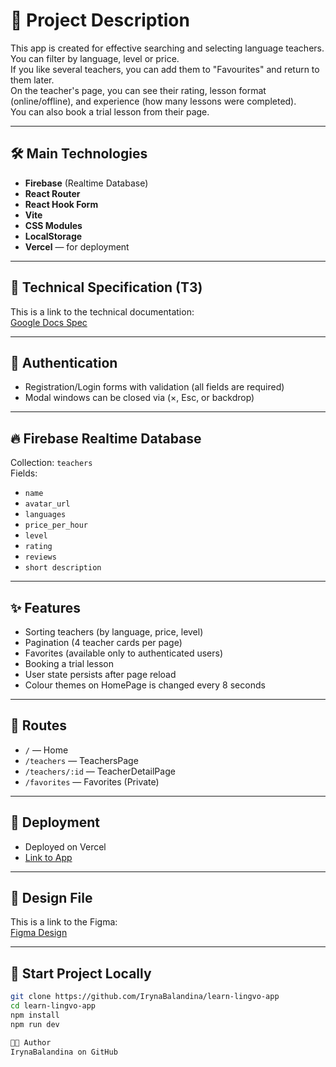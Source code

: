 # 📘 Project Description

This app is created for effective searching and selecting language teachers.  
You can filter by language, level or price.  
If you like several teachers, you can add them to "Favourites" and return to them later.  
On the teacher's page, you can see their rating, lesson format (online/offline), and experience (how many lessons were completed).  
You can also book a trial lesson from their page.

---

## 🛠 Main Technologies

- **Firebase** (Realtime Database)
- **React Router**
- **React Hook Form**
- **Vite**
- **CSS Modules**
- **LocalStorage**
- **Vercel** — for deployment

---

## 📄 Technical Specification (TЗ)

This is a link to the technical documentation:  
[Google Docs Spec](https://docs.google.com/document/d/1ZB_MFgnnJj7t7OXtv5hESSwY6xRgVoACZKzgZczWc3Y/edit?tab=t.0)

---

## 🔐 Authentication

- Registration/Login forms with validation (all fields are required)
- Modal windows can be closed via (×, Esc, or backdrop)

---

## 🔥 Firebase Realtime Database

Collection: `teachers`  
Fields:
- `name`
- `avatar_url`
- `languages`
- `price_per_hour`
- `level`
- `rating`
- `reviews`
- `short description`

---

## ✨ Features

- Sorting teachers (by language, price, level)
- Pagination (4 teacher cards per page)
- Favorites (available only to authenticated users)
- Booking a trial lesson
- User state persists after page reload
- Colour themes on HomePage is changed every 8 seconds

---

## 🔗 Routes

- `/` — Home
- `/teachers` — TeachersPage
- `/teachers/:id` — TeacherDetailPage
- `/favorites` — Favorites (Private)

---

## 🚀 Deployment

- Deployed on Vercel  
- [Link to App](https://learn-lingvo-app.vercel.app) 

---

## 🎨 Design File

This is a link to the Figma:  
[Figma Design](https://www.figma.com/design/dewf5jVviSTuWMMyU3d8Mc/Learn-Lingo?node-id=6-356&t=IN9tLxL8UEVUWciA-0)

---

## 🧪 Start Project Locally

```bash
git clone https://github.com/IrynaBalandina/learn-lingvo-app
cd learn-lingvo-app
npm install
npm run dev

👩‍💻 Author
IrynaBalandina on GitHub


